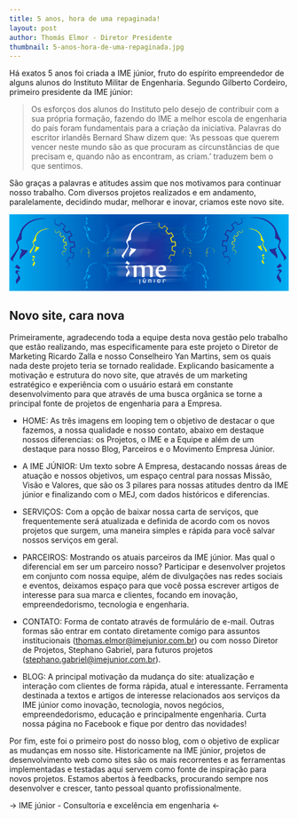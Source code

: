 ```yaml
---
title: 5 anos, hora de uma repaginada!
layout: post
author: Thomás Elmor - Diretor Presidente
thumbnail: 5-anos-hora-de-uma-repaginada.jpg
---
```


Há exatos 5 anos foi criada a IME júnior, fruto do espírito empreendedor de alguns alunos do Instituto Militar de Engenharia. Segundo Gilberto Cordeiro, primeiro presidente da IME júnior:

<!--more-->

>Os esforços dos alunos do Instituto pelo desejo de contribuir com a sua própria formação, fazendo do IME a melhor escola de engenharia do país foram fundamentais para a criação da iniciativa. Palavras do escritor irlandês Bernard Shaw dizem que: ‘As pessoas que querem vencer neste mundo são as que procuram as circunstâncias de que precisam e, quando não as encontram, as criam.’ traduzem bem o que sentimos.

São graças a palavras e atitudes assim que nos motivamos para continuar nosso trabalho. Com diversos projetos realizados e em andamento, paralelamente, decidindo mudar, melhorar e inovar, criamos este novo site. 


![](/img/2013/09/primeiro-post.jpg)


## Novo site, cara nova

Primeiramente, agradecendo toda a equipe desta nova gestão pelo trabalho que estão realizando, mas especificamente para este projeto o Diretor de Marketing Ricardo Zalla e nosso Conselheiro Yan Martins, sem os quais nada deste projeto teria se tornado realidade. 
Explicando basicamente a motivação e estrutura do novo site, que através de um marketing estratégico e experiência com o usuário estará em constante desenvolvimento para que através de uma busca orgânica se torne a principal fonte de projetos de engenharia para a Empresa.

- HOME: 
As três imagens em looping tem o objetivo de destacar o que fazemos, a nossa qualidade e nosso contato, abaixo em destaque nossos diferencias: os Projetos, o IME e a Equipe e além de um destaque para nosso Blog, Parceiros e o Movimento Empresa Júnior.

- A IME JÚNIOR:
Um texto sobre A Empresa, destacando nossas áreas de atuação e nossos objetivos, um espaço central para nossas Missão, Visão e Valores, que são os 3 pilares para nossas atitudes dentro da IME júnior e finalizando com o MEJ, com dados históricos e diferencias.

- SERVIÇOS:
Com a opção de baixar nossa carta de serviços, que frequentemente será atualizada e definida de acordo com os novos projetos que surgem, uma maneira simples e rápida para você salvar nossos serviços em geral. 

- PARCEIROS:
Mostrando os atuais parceiros da IME júnior. Mas qual o diferencial em ser um parceiro nosso? Participar e desenvolver projetos em conjunto com nossa equipe, além de divulgações nas redes sociais e eventos, deixamos espaço para que você possa escrever artigos de interesse para sua marca e clientes, focando em inovação, empreendedorismo, tecnologia e engenharia.

- CONTATO:
Forma de contato através de formulário de e-mail. Outras formas são entrar em contato diretamente comigo para assuntos institucionais (thomas.elmor@imejunior.com.br) ou com nosso Diretor de Projetos, Stephano Gabriel, para futuros projetos (stephano.gabriel@imejunior.com.br). 

- BLOG:
A principal motivação da mudança do site: atualização e interação com clientes de forma rápida, atual e interessante. Ferramenta destinada a textos e artigos de interesse relacionados aos serviços da IME júnior como inovação, tecnologia, novos negócios, empreendedorismo, educação e principalmente engenharia. Curta nossa página no Facebook e fique por dentro das novidades!

Por fim, este foi o primeiro post do nosso blog, com o objetivo de explicar as mudanças em nosso site. Historicamente na IME júnior, projetos de desenvolvimento web como sites são os mais recorrentes e as ferramentas implementadas e testadas aqui servem como fonte de inspiração para novos projetos. Estamos abertos à feedbacks, procurando sempre nos desenvolver e crescer, tanto pessoal quanto profissionalmente.

-> IME júnior - Consultoria e excelência em engenharia <-

